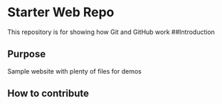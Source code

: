 # Starter Web Repo

This repository is for showing how Git and GitHub work
##Introduction

## Purpose

Sample website with plenty of files for demos

## How to contribute